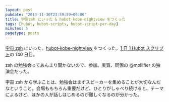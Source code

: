 ```yaml
---
layout: post
pubdate: "2014-11-30T23:59:59+09:00"
title: 宇宙zsh にいった & hubot-kobe-nightview をつくった
tags: [hubot, hubot-scripts, hubot-script-per-day]
minutes: 5
pagetype: posts
---
```

[宇宙 zsh][uchuzsh#1] にいった。[hubot-kobe-nightview][gh:bouzuya/hubot-kobe-nightview] をつくった。[1 日 1 Hubot スクリプト][hubot-script-per-day]の 140 日目。

zsh の勉強会ってあんまり聞かないので、参加。実質、同僚の @mollifier の独演会だった。

宇宙 zsh から学ぶことは、勉強会はまずスピーカーを集めることが大切なんだなということ。会場ももちろん重要だけど、ひとりがしゃべり続けると、テーマによるけど、ほかの人が話しはじめるのが難しくなるのが分かった。

[uchuzsh#1]: http://uchuzsh1.peatix.com/
[gh:bouzuya/hubot-kobe-nightview]: https://github.com/bouzuya/hubot-kobe-nightview
[hubot-script-per-day]: http://blog.bouzuya.net/posts?tags=hubot-script-per-day
